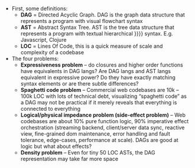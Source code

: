 - First, some definitions:
	- **DAG** = Directed Acyclic Graph. DAG is the graph data structure that represents a program with visual flowchart syntax
	- **AST** = Abstract Syntax Tree. AST is the tree data structure that represents a program with textual hierarchical }}}} syntax. E.g. Javascript, Clojure
	- **LOC** = Lines Of Code, this is a quick measure of scale and complexity of a codebase
- The four problems:
	- **Expressiveness problem** – do closures and higher order functions have equivalents in DAG langs? Are DAG langs and AST langs equivalent in expressive power? Do they have exactly matching syntax elements or are there subtle differences?
	- **Spaghetti code problem** – Commercial web codebases are 10k – 100k LOC with lots of technical debt, visualizing “spaghetti code” as a DAG may not be practical if it merely reveals that everything is connected to everything
	- **Logical/physical impedance problem (side-effect problem)** – Web codebases are about 10% pure function logic, 90% imperative effect orchestration (streaming backend, client/server data sync, reactive view, fine-grained dom maintenance, error handling and fault tolerance, edge-cases, performance at scale). DAGs are good at logic but what about effects?
	- **Density problem** – Even for tiny 50 LOC ASTs, the DAG representation may take far more space